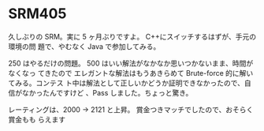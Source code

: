 # SRM405

<!--
date = "2008-06-15"
-->

久しぶりの SRM。実に 5 ヶ月ぶりですよ。 C++にスイッチするはずが、手元の環境の問
題で、やむなく Java で参加してみる。

250 はやるだけの問題。 500 はいい解法がなかなか思いつかないまま、時間がなくなっ
てきたので エレガントな解法はもうあきらめて Brute-force 的に解いてみる。コンテス
ト中は解法として正しいかどうか証明できなかったので、自信がなかったんですけど
、Pass しました。ちょっと驚き。

レーティングは、2000 -> 2121 と上昇。 賞金つきマッチでしたので、おそらく賞金もも
らえます
